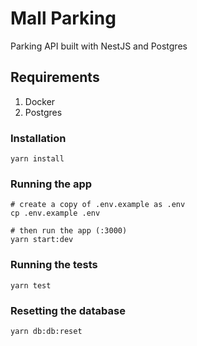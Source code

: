 # Mall Parking

Parking API built with NestJS and Postgres

## Requirements

1. Docker
2. Postgres

### Installation

```
yarn install
```

### Running the app

```
# create a copy of .env.example as .env
cp .env.example .env

# then run the app (:3000)
yarn start:dev
```

### Running the tests

```
yarn test
```

### Resetting the database

```
yarn db:db:reset
```
